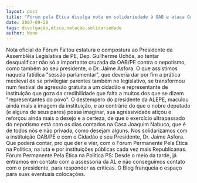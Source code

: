 ```yaml
---
layout: post
title: "Fórum pela Ética divulga nota em solidariedade à OAB e ataca Guilherem Uchoa"
date: 2007-09-20
tags: divulgação,ética,natação,solidariedade
author: None
---
```

Nota oficial do F&oacute;rum
Faltou estatura e compostura ao Presidente da Assembl&eacute;ia Legislativa de PE, Dep. Guilherme Uch&ocirc;a, ao tentar desqualificar n&atilde;o s&oacute; a importante cruzada da OAB/PE contra o nepotismo, como tamb&eacute;m ao seu presidente, o Dr. Jaime Asfora.
O que assistimos naquela fat&iacute;dica &quot;sess&atilde;o parlamentar&quot;, que deveria dar por fim a pr&aacute;tica medieval de se privilegiar parentes tamb&eacute;m no legislativo, se transformou num festival de agress&atilde;o gratuita a um cidad&atilde;o e representante de institui&ccedil;&atilde;o que goza da credibilidade que falta a muitos dos que se dizem &quot;representantes do povo&quot;.
O destempero do presidente da ALEPE, maculou ainda mais a imagem da institui&ccedil;&atilde;o, e ao contr&aacute;rio do que o nobre deputado (e alguns de seus pares) possa imaginar, sua agressividade ati&ccedil;ou e refor&ccedil;ou ainda mais o desejo e a certeza, de que o exerc&iacute;cio ultrapassado do nepotismo est&aacute; com os dias contados na Casa Joaquim Nabuco, que &eacute; de todos n&oacute;s e n&atilde;o privada, como desejam alguns.
Nos solidarizamos com a institui&ccedil;&atilde;o OAB/PE e com o Cidad&atilde;o e seu Presidente, Dr. Jaime Asfora. Que poder&aacute; contar, pro que der e vier, com o F&oacute;rum Permanente Pela &Eacute;tica na Pol&iacute;tica, na luta e por institui&ccedil;&otilde;es p&uacute;blicas cada vez mais Republicanas.
F&oacute;rum Permanente Pela &Eacute;tica na Pol&iacute;tica
PS: Desde o meio da tarde, j&aacute; entramos em contato com a assessoria da AL e n&atilde;o conseguimos contato com o presidente, para responder as cr&iacute;ticas. O Blog franqueia o espa&ccedil;o para suas eventuais coloca&ccedil;&otilde;es.  